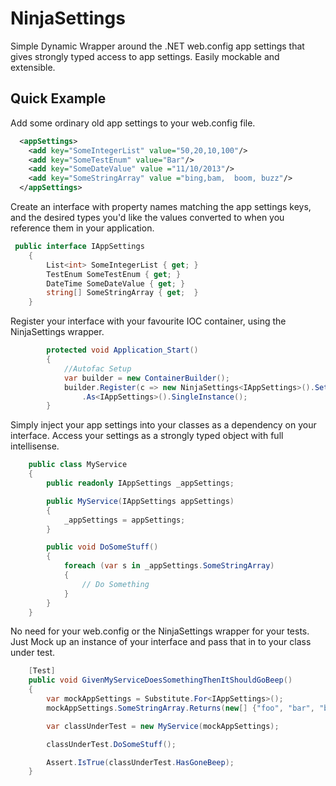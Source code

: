 NinjaSettings
================

Simple Dynamic Wrapper around the .NET web.config app settings that gives strongly typed access to app settings. Easily mockable and extensible. 


## Quick Example 

Add some ordinary old app settings to your web.config file.

```xml
  <appSettings>
    <add key="SomeIntegerList" value="50,20,10,100"/>
    <add key="SomeTestEnum" value="Bar"/>
    <add key="SomeDateValue" value ="11/10/2013"/>
    <add key="SomeStringArray" value ="bing,bam,  boom, buzz"/> 
  </appSettings>

```

Create an interface with property names matching the app settings keys, and the desired types you'd like the values converted to when you reference them in your application.

```C#
 public interface IAppSettings
    {
        List<int> SomeIntegerList { get; }
        TestEnum SomeTestEnum { get; }
        DateTime SomeDateValue { get; } 
        string[] SomeStringArray { get;  }
    }
```

Register your interface with your favourite IOC container, using the NinjaSettings wrapper.

```C#
        protected void Application_Start()
        {
            //Autofac Setup
            var builder = new ContainerBuilder();
            builder.Register(c => new NinjaSettings<IAppSettings>().Settings)
                .As<IAppSettings>().SingleInstance();
		}
```

Simply inject your app settings into your classes as a dependency on your interface. Access your settings as a strongly typed object with full intellisense.


```C#
    public class MyService
    {
        public readonly IAppSettings _appSettings;

        public MyService(IAppSettings appSettings)
        {
            _appSettings = appSettings;
        }

        public void DoSomeStuff()
        {
            foreach (var s in _appSettings.SomeStringArray)
            {
                // Do Something
            }
        }
    } 
```

No need for your web.config or the NinjaSettings wrapper for your tests. Just Mock up an instance of your interface and pass that in to your class under test.

```C#
    [Test]
    public void GivenMyServiceDoesSomethingThenItShouldGoBeep()
    {
        var mockAppSettings = Substitute.For<IAppSettings>();
        mockAppSettings.SomeStringArray.Returns(new[] {"foo", "bar", "baz"});

        var classUnderTest = new MyService(mockAppSettings);

        classUnderTest.DoSomeStuff();

        Assert.IsTrue(classUnderTest.HasGoneBeep);
    }
```



